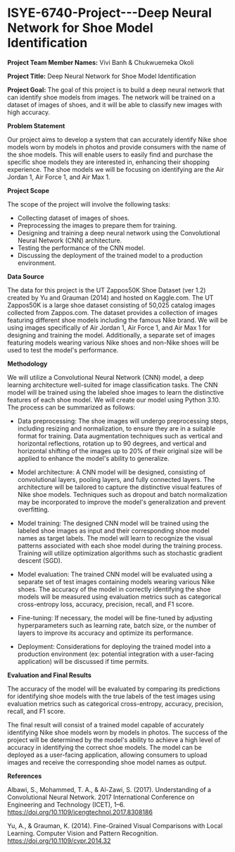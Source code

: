 # ISYE-6740-Project---Deep Neural Network for Shoe Model Identification 

**Project Team Member Names:** Vivi Banh & Chukwuemeka Okoli 

 
**Project Title:** Deep Neural Network for Shoe Model Identification 


**Project Goal:** The goal of this project is to build a deep neural network that can identify shoe models from images. The network will be trained on a dataset of images of shoes, and it will be able to classify new images with high accuracy. 

 
**Problem Statement**

Our project aims to develop a system that can accurately identify Nike shoe models worn by models in photos and provide consumers with the name of the shoe models. This will enable users to easily find and purchase the specific shoe models they are interested in, enhancing their shopping experience. The shoe models we will be focusing on identifying are the Air Jordan 1, Air Force 1, and Air Max 1. 

 

**Project Scope**

The scope of the project will involve the following tasks: 

 - Collecting dataset of images of shoes.  
 - Preprocessing the images to prepare them for training. 
 - Designing and training a deep neural network using the Convolutional Neural Network (CNN) architecture. 
 - Testing the performance of the CNN model. 
 - Discussing the deployment of the trained model to a production environment. 

**Data Source**

The data for this project is the UT Zappos50K Shoe Dataset (ver 1.2) created by Yu and Grauman (2014) and hosted on Kaggle.com. The UT Zappos50K is a large shoe dataset consisting of 50,025 catalog images collected from Zappos.com. The dataset provides a collection of images featuring different shoe models including the famous Nike brand. We will be using images specifically of Air Jordan 1, Air Force 1, and Air Max 1 for designing and training the model. Additionally, a separate set of images featuring models wearing various Nike shoes and non-Nike shoes will be used to test the model's performance. 

  

**Methodology** 

We will utilize a Convolutional Neural Network (CNN) model, a deep learning architecture well-suited for image classification tasks. The CNN model will be trained using the labeled shoe images to learn the distinctive features of each shoe model. We will create our model using Python 3.10. The process can be summarized as follows: 

 + Data preprocessing: The shoe images will undergo preprocessing steps, including resizing and normalization, to ensure they are in a suitable format for training. Data augmentation techniques such as vertical and horizontal reflections, rotation up to 90 degrees, and vertical and horizontal shifting of the images up to 20% of their original size will be applied to enhance the model's ability to generalize. 

 + Model architecture: A CNN model will be designed, consisting of convolutional layers, pooling layers, and fully connected layers. The architecture will be tailored to capture the distinctive visual features of Nike shoe models. Techniques such as dropout and batch normalization may be incorporated to improve the model's generalization and prevent overfitting. 

 + Model training: The designed CNN model will be trained using the labeled shoe images as input and their corresponding shoe model names as target labels. The model will learn to recognize the visual patterns associated with each shoe model during the training process. Training will utilize optimization algorithms such as stochastic gradient descent (SGD). 

 + Model evaluation: The trained CNN model will be evaluated using a separate set of test images containing models wearing various Nike shoes. The accuracy of the model in correctly identifying the shoe models will be measured using evaluation metrics such as categorical cross-entropy loss, accuracy, precision, recall, and F1 score. 

 + Fine-tuning: If necessary, the model will be fine-tuned by adjusting hyperparameters such as learning rate, batch size, or the number of layers to improve its accuracy and optimize its performance. 

 + Deployment: Considerations for deploying the trained model into a production environment (ex: potential integration with a user-facing application) will be discussed if time permits. 

  

**Evaluation and Final Results**

The accuracy of the model will be evaluated by comparing its predictions for identifying shoe models with the true labels of the test images using evaluation metrics such as categorical cross-entropy, accuracy, precision, recall, and F1 score. 

The final result will consist of a trained model capable of accurately identifying Nike shoe models worn by models in photos. The success of the project will be determined by the model's ability to achieve a high level of accuracy in identifying the correct shoe models. The model can be deployed as a user-facing application, allowing consumers to upload images and receive the corresponding shoe model names as output. 

**References** 

Albawi, S., Mohammed, T. A., & Al-Zawi, S. (2017). Understanding of a Convolutional Neural Network. 2017 International Conference on Engineering and Technology (ICET), 1–6. https://doi.org/10.1109/icengtechnol.2017.8308186  

Yu, A., & Grauman, K. (2014). Fine-Grained Visual Comparisons with Local Learning. Computer Vision and Pattern Recognition. https://doi.org/10.1109/cvpr.2014.32 


‌ 


